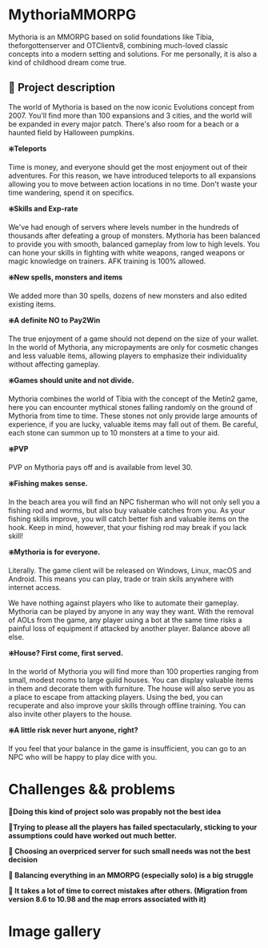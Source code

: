 
# MythoriaMMORPG

Mythoria is an MMORPG based on solid foundations like Tibia, theforgottenserver and OTClientv8, combining much-loved classic concepts into a modern setting and solutions. For me personally, it is also a kind of childhood dream come true.

## 🚀 Project description

The world of Mythoria is based on the now iconic Evolutions concept from 2007. You'll find more than 100 expansions and 3 cities, and the world will be expanded in every major patch. There's also room for a beach or a haunted field by Halloween pumpkins.

**❇️Teleports**

Time is money, and everyone should get the most enjoyment out of their adventures. For this reason, we have introduced teleports to all expansions allowing you to move between action locations in no time. Don't waste your time wandering, spend it on specifics.

**❇️Skills and Exp-rate**

We've had enough of servers where levels number in the hundreds of thousands after defeating a group of monsters. Mythoria has been balanced to provide you with smooth, balanced gameplay from low to high levels. You can hone your skills in fighting with white weapons, ranged weapons or magic knowledge on trainers. AFK training is 100% allowed.

**❇️New spells, monsters and items**

We added more than 30 spells, dozens of new monsters and also edited existing items.

**❇️A definite NO to Pay2Win**

The true enjoyment of a game should not depend on the size of your wallet. In the world of Mythoria, any micropayments are only for cosmetic changes and less valuable items, allowing players to emphasize their individuality without affecting gameplay.

**❇️Games should unite and not divide.**

Mythoria combines the world of Tibia with the concept of the Metin2 game, here you can encounter mythical stones falling randomly on the ground of Mythoria from time to time. These stones not only provide large amounts of experience, if you are lucky, valuable items may fall out of them. Be careful, each stone can summon up to 10 monsters at a time to your aid.

**❇️PVP**

PVP on Mythoria pays off and is available from level 30.

**❇️Fishing makes sense.**

In the beach area you will find an NPC fisherman who will not only sell you a fishing rod and worms, but also buy valuable catches from you. As your fishing skills improve, you will catch better fish and valuable items on the hook. Keep in mind, however, that your fishing rod may break if you lack skill!

**❇️Mythoria is for everyone.**

Literally. The game client will be released on Windows, Linux, macOS and Android. This means you can play, trade or train skils anywhere with internet access.

We have nothing against players who like to automate their gameplay. Mythoria can be played by anyone in any way they want. With the removal of AOLs from the game, any player using a bot at the same time risks a painful loss of equipment if attacked by another player. Balance above all else.

**❇️House? First come, first served.**

In the world of Mythoria you will find more than 100 properties ranging from small, modest rooms to large guild houses. You can display valuable items in them and decorate them with furniture. The house will also serve you as a place to escape from attacking players. Using the bed, you can recuperate and also improve your skills through offline training. You can also invite other players to the house.

**❇️A little risk never hurt anyone, right?**

If you feel that your balance in the game is insufficient, you can go to an NPC who will be happy to play dice with you.

# Challenges && problems

**🚩Doing this kind of project solo was propably not the best idea**

**🚩Trying to please all the players has failed spectacularly, sticking to your assumptions could have worked out much better.**

**🚩 Choosing an overpriced server for such small needs was not the best decision**

**🚩 Balancing everything in an MMORPG (especially solo) is a big struggle**

**🚩 It takes a lot of time to correct mistakes after others. (Migration from version 8.6 to 10.98 and the map errors associated with it)**

# Image gallery
